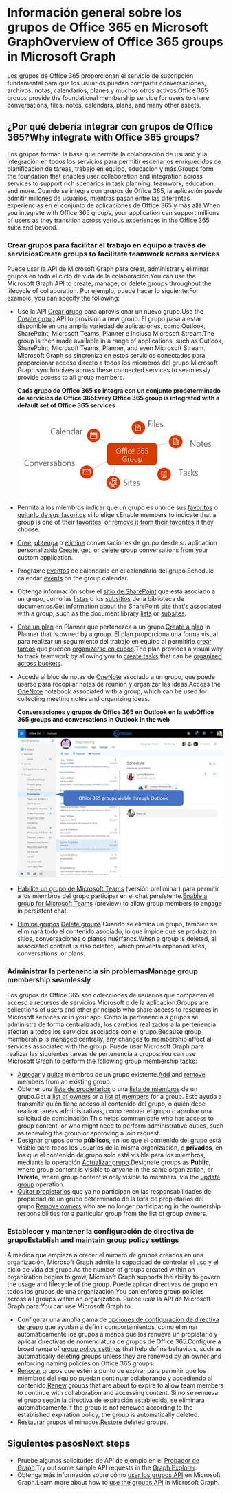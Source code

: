 # <a name="overview-of-office-365-groups-in-microsoft-graph"></a><span data-ttu-id="7490d-101">Información general sobre los grupos de Office 365 en Microsoft Graph</span><span class="sxs-lookup"><span data-stu-id="7490d-101">Overview of Office 365 groups in Microsoft Graph</span></span>

<span data-ttu-id="7490d-102">Los grupos de Office 365 proporcionan el servicio de suscripción fundamental para que los usuarios puedan compartir conversaciones, archivos, notas, calendarios, planes y muchos otros activos.</span><span class="sxs-lookup"><span data-stu-id="7490d-102">Office 365 groups provide the foundational membership service for users to share conversations, files, notes, calendars, plans, and many other assets.</span></span> 

## <a name="why-integrate-with-office-365-groups"></a><span data-ttu-id="7490d-103">¿Por qué debería integrar con grupos de Office 365?</span><span class="sxs-lookup"><span data-stu-id="7490d-103">Why integrate with Office 365 groups?</span></span>   

<span data-ttu-id="7490d-104">Los grupos forman la base que permite la colaboración de usuario y la integración en todos los servicios para permitir escenarios enriquecidos de planificación de tareas, trabajo en equipo, educación y más.</span><span class="sxs-lookup"><span data-stu-id="7490d-104">Groups form the foundation that enables user collaboration and integration across services to support rich scenarios in task planning, teamwork, education, and more.</span></span> <span data-ttu-id="7490d-105">Cuando se integra con grupos de Office 365, la aplicación puede admitir millones de usuarios, mientras pasan entre las diferentes experiencias en el conjunto de aplicaciones de Office 365 y más allá.</span><span class="sxs-lookup"><span data-stu-id="7490d-105">When you integrate with Office 365 groups, your application can support millions of users as they transition across various experiences in the Office 365 suite and beyond.</span></span>  
 
### <a name="create-groups-to-facilitate-teamwork-across-services"></a><span data-ttu-id="7490d-106">Crear grupos para facilitar el trabajo en equipo a través de servicios</span><span class="sxs-lookup"><span data-stu-id="7490d-106">Create groups to facilitate teamwork across services</span></span> 
 
<span data-ttu-id="7490d-107">Puede usar la API de Microsoft Graph para crear, administrar y eliminar grupos en todo el ciclo de vida de la colaboración.</span><span class="sxs-lookup"><span data-stu-id="7490d-107">You can use the Microsoft Graph API to create, manage, or delete groups throughout the lifecycle of collaboration.</span></span> <span data-ttu-id="7490d-108">Por ejemplo, puede hacer lo siguiente:</span><span class="sxs-lookup"><span data-stu-id="7490d-108">For example, you can specify the following:</span></span>  
 
- <span data-ttu-id="7490d-109">Use la API [Crear grupo](../api-reference/v1.0/api/group_post_groups.md) para aprovisionar un nuevo grupo.</span><span class="sxs-lookup"><span data-stu-id="7490d-109">Use the [Create group](../api-reference/v1.0/api/group_post_groups.md) API to provision a new group.</span></span> <span data-ttu-id="7490d-110">El grupo pasa a estar disponible en una amplia variedad de aplicaciones, como Outlook, SharePoint, Microsoft Teams, Planner e incluso Microsoft Stream.</span><span class="sxs-lookup"><span data-stu-id="7490d-110">The group is then made available in a range of applications, such as Outlook, SharePoint, Microsoft Teams, Planner, and even Microsoft Stream.</span></span> <span data-ttu-id="7490d-111">Microsoft Graph se sincroniza en estos servicios conectados para proporcionar acceso directo a todos los miembros del grupo.</span><span class="sxs-lookup"><span data-stu-id="7490d-111">Microsoft Graph synchronizes across these connected services to seamlessly provide access to all group members.</span></span>  
 
    <span data-ttu-id="7490d-112">**Cada grupo de Office 365 se integra con un conjunto predeterminado de servicios de Office 365**</span><span class="sxs-lookup"><span data-stu-id="7490d-112">**Every Office 365 group is integrated with a default set of Office 365 services**</span></span>

    ![Diagrama que muestra la integración de grupos de Office 365 con los archivos, las notas, las tareas, los sitios, las conversaciones y el calendario](images/office365-groups-concept-overview-related-services-infographic.png)  

- <span data-ttu-id="7490d-114">Permita a los miembros indicar que un grupo es uno de sus [favoritos](../api-reference/v1.0/api/group_addfavorite.md) o [quitarlo de sus favoritos](../api-reference/v1.0/api/group_removefavorite.md) si lo eligen.</span><span class="sxs-lookup"><span data-stu-id="7490d-114">Enable members to indicate that a group is one of their [favorites](../api-reference/v1.0/api/group_addfavorite.md), or [remove it from their favorites](../api-reference/v1.0/api/group_removefavorite.md) if they choose.</span></span> 
- <span data-ttu-id="7490d-115">[Cree](../api-reference/v1.0/api/group_post_conversations.md), [obtenga](../api-reference/v1.0/api/group_get_conversation.md) o [elimine](../api-reference/v1.0/api/group_delete_conversation.md) conversaciones de grupo desde su aplicación personalizada.</span><span class="sxs-lookup"><span data-stu-id="7490d-115">[Create](../api-reference/v1.0/api/group_post_conversations.md), [get](../api-reference/v1.0/api/group_get_conversation.md), or [delete](../api-reference/v1.0/api/group_delete_conversation.md) group conversations from your custom application.</span></span> 
- <span data-ttu-id="7490d-116">Programe [eventos](../api-reference/v1.0/resources/event.md) de calendario en el calendario del grupo.</span><span class="sxs-lookup"><span data-stu-id="7490d-116">Schedule calendar [events](../api-reference/v1.0/resources/event.md) on the group calendar.</span></span> 
- <span data-ttu-id="7490d-117">Obtenga información sobre el [sitio de SharePoint](../api-reference/v1.0/resources/site.md) que está asociado a un grupo, como las [listas](../api-reference/v1.0/api/list_list.md) o los [subsitios](../api-reference/v1.0/api/site_list_subsites.md) de la biblioteca de documentos.</span><span class="sxs-lookup"><span data-stu-id="7490d-117">Get information about the [SharePoint site](../api-reference/v1.0/resources/site.md) that's associated with a group, such as the document library [lists](../api-reference/v1.0/api/list_list.md) or [subsites](../api-reference/v1.0/api/site_list_subsites.md).</span></span> 
- <span data-ttu-id="7490d-118">[Cree un plan](../api-reference/v1.0/api/planner_post_buckets.md) en Planner que pertenezca a un grupo.</span><span class="sxs-lookup"><span data-stu-id="7490d-118">[Create a plan](../api-reference/v1.0/api/planner_post_buckets.md) in Planner that is owned by a group.</span></span> <span data-ttu-id="7490d-119">El plan proporciona una forma visual para realizar un seguimiento del trabajo en equipo al permitirle [crear tareas](../api-reference/v1.0/api/planner_post_tasks.md) que pueden [organizarse en cubos](../api-reference/v1.0/api/planner_post_buckets.md).</span><span class="sxs-lookup"><span data-stu-id="7490d-119">The plan provides a visual way to track teamwork by allowing you to [create tasks](../api-reference/v1.0/api/planner_post_tasks.md) that can be [organized across buckets](../api-reference/v1.0/api/planner_post_buckets.md).</span></span> 
- <span data-ttu-id="7490d-120">Acceda al bloc de notas de [OneNote](../api-reference/v1.0/resources/onenote.md) asociado a un grupo, que puede usarse para recopilar notas de reunión y organizar las ideas.</span><span class="sxs-lookup"><span data-stu-id="7490d-120">Access the [OneNote](../api-reference/v1.0/resources/onenote.md) notebook associated with a group, which can be used for collecting meeting notes and organizing ideas.</span></span> 
  
    <span data-ttu-id="7490d-121">**Conversaciones y grupos de Office 365 en Outlook en la web**</span><span class="sxs-lookup"><span data-stu-id="7490d-121">**Office 365 groups and conversations in Outlook in the web**</span></span>

    ![Captura de pantalla de Outlook en la web con grupos que aparecen en la carpeta Grupos](images/office365-groups-concept-overview-groups-in-outlook.png) 

- <span data-ttu-id="7490d-123">[Habilite un grupo de Microsoft Teams](../api-reference/beta/api/team_put_teams.md) (versión preliminar) para permitir a los miembros del grupo participar en el chat persistente.</span><span class="sxs-lookup"><span data-stu-id="7490d-123">[Enable a group for Microsoft Teams](../api-reference/beta/api/team_put_teams.md) (preview) to allow group members to engage in persistent chat.</span></span>  
- <span data-ttu-id="7490d-124">[Elimine grupos](../api-reference/v1.0/api/group_delete.md).</span><span class="sxs-lookup"><span data-stu-id="7490d-124">[Delete groups](../api-reference/v1.0/api/group_delete.md)</span></span> <span data-ttu-id="7490d-125">Cuando se elimina un grupo, también se eliminará todo el contenido asociado, lo que impide que se produzcan sitios, conversaciones o planes huérfanos.</span><span class="sxs-lookup"><span data-stu-id="7490d-125">When a group is deleted, all associated content is also deleted, which prevents orphaned sites, conversations, or plans.</span></span> 
 
### <a name="manage-group-membership-seamlessly"></a><span data-ttu-id="7490d-126">Administrar la pertenencia sin problemas</span><span class="sxs-lookup"><span data-stu-id="7490d-126">Manage group membership seamlessly</span></span> 
 
<span data-ttu-id="7490d-127">Los grupos de Office 365 son colecciones de usuarios que comparten el acceso a recursos de servicios Microsoft o de la aplicación.</span><span class="sxs-lookup"><span data-stu-id="7490d-127">Groups are collections of users and other principals who share access to resources in Microsoft services or in your app.</span></span> <span data-ttu-id="7490d-128">Como la pertenencia a grupos se administra de forma centralizada, los cambios realizados a la pertenencia afectan a todos los servicios asociados con el grupo.</span><span class="sxs-lookup"><span data-stu-id="7490d-128">Because group membership is managed centrally, any changes to membership affect all services associated with the group.</span></span> <span data-ttu-id="7490d-129">Puede usar Microsoft Graph para realizar las siguientes tareas de pertenencia a grupos:</span><span class="sxs-lookup"><span data-stu-id="7490d-129">You can use Microsoft Graph to perform the following group membership tasks:</span></span>
 
- <span data-ttu-id="7490d-130">[Agregar](../api-reference/v1.0/api/group_post_members.md) y [quitar](../api-reference/v1.0/api/group_delete_members.md) miembros de un grupo existente.</span><span class="sxs-lookup"><span data-stu-id="7490d-130">[Add](../api-reference/v1.0/api/group_post_members.md) and [remove](../api-reference/v1.0/api/group_delete_members.md) members from an existing group.</span></span> 
- <span data-ttu-id="7490d-131">Obtener una [lista de propietarios](../api-reference/v1.0/api/group_list_owners.md) o una [lista de miembros](../api-reference/v1.0/api/group_list_members.md) de un grupo.</span><span class="sxs-lookup"><span data-stu-id="7490d-131">Get a [list of owners](../api-reference/v1.0/api/group_list_owners.md) or a [list of members](../api-reference/v1.0/api/group_list_members.md) for a group.</span></span> <span data-ttu-id="7490d-132">Esto ayuda a transmitir quién tiene acceso al contenido del grupo, o quién debe realizar tareas administrativas, como renovar el grupo o aprobar una solicitud de combinación.</span><span class="sxs-lookup"><span data-stu-id="7490d-132">This helps communicate who has access to group content, or who might need to perform administrative duties, such as renewing the group or approving a join request.</span></span> 
- <span data-ttu-id="7490d-133">Designar grupos como **públicos**, en los que el contenido del grupo está visible para todos los usuarios de la misma organización, o **privados**, en los que el contenido de grupo solo está visible para los miembros, mediante la operación [Actualizar grupo](../api-reference/v1.0/api/group_update.md).</span><span class="sxs-lookup"><span data-stu-id="7490d-133">Designate groups as **Public**, where group content is visible to anyone in the same organization, or **Private**, where group content is only visible to members, via the [update group](../api-reference/v1.0/api/group_update.md) operation.</span></span> 
- <span data-ttu-id="7490d-134">[Quitar propietarios](../api-reference/v1.0/api/group_delete_owners.md) que ya no participan en las responsabilidades de propiedad de un grupo determinado de la lista de propietarios del grupo.</span><span class="sxs-lookup"><span data-stu-id="7490d-134">[Remove owners](../api-reference/v1.0/api/group_delete_owners.md) who are no longer participating in the ownership responsibilities for a particular group from the list of group owners.</span></span> 
 
### <a name="establish-and-maintain-group-policy-settings"></a><span data-ttu-id="7490d-135">Establecer y mantener la configuración de directiva de grupo</span><span class="sxs-lookup"><span data-stu-id="7490d-135">Establish and maintain group policy settings</span></span> 
 
<span data-ttu-id="7490d-136">A medida que empieza a crecer el número de grupos creados en una organización, Microsoft Graph admite la capacidad de controlar el uso y el ciclo de vida del grupo.</span><span class="sxs-lookup"><span data-stu-id="7490d-136">As the number of groups created within an organization begins to grow, Microsoft Graph supports the ability to govern the usage and lifecycle of the group.</span></span> <span data-ttu-id="7490d-137">Puede aplicar directivas de grupo en todos los grupos de una organización.</span><span class="sxs-lookup"><span data-stu-id="7490d-137">You can enforce group policies across all groups within an organization.</span></span> <span data-ttu-id="7490d-138">Puede usar la API de Microsoft Graph para:</span><span class="sxs-lookup"><span data-stu-id="7490d-138">You can use Microsoft Graph to:</span></span>

- <span data-ttu-id="7490d-139">Configurar una amplia gama de [opciones de configuración de directiva de grupo](../api-reference/v1.0/resources/groupsetting.md) que ayudan a definir comportamientos, como eliminar automáticamente los grupos a menos que los renueve un propietario y aplicar directivas de nomenclatura de grupos de Office 365.</span><span class="sxs-lookup"><span data-stu-id="7490d-139">Configure a broad range of [group policy settings](../api-reference/v1.0/resources/groupsetting.md) that help define behaviors, such as automatically deleting groups unless they are renewed by an owner and enforcing naming policies on Office 365 groups.</span></span> 
- <span data-ttu-id="7490d-140">[Renovar](../api-reference/v1.0/api/group_renew.md) grupos que estén a punto de expirar para permitir que los miembros del equipo puedan continuar colaborando y accediendo al contenido.</span><span class="sxs-lookup"><span data-stu-id="7490d-140">[Renew](../api-reference/v1.0/api/group_renew.md) groups that are about to expire to allow team members to continue with collaboration and accessing content.</span></span> <span data-ttu-id="7490d-141">Si no se renueva el grupo según la directiva de expiración establecida, se eliminará automáticamente.</span><span class="sxs-lookup"><span data-stu-id="7490d-141">If the group is not renewed according to the established expiration policy, the group is automatically deleted.</span></span> 
- <span data-ttu-id="7490d-142">[Restaurar](../api-reference/v1.0/api/directory_deleteditems_restore.md) grupos eliminados.</span><span class="sxs-lookup"><span data-stu-id="7490d-142">[Restore](../api-reference/v1.0/api/directory_deleteditems_restore.md) deleted groups.</span></span>
 
## <a name="next-steps"></a><span data-ttu-id="7490d-143">Siguientes pasos</span><span class="sxs-lookup"><span data-stu-id="7490d-143">Next steps</span></span>

- <span data-ttu-id="7490d-144">Pruebe algunas solicitudes de API de ejemplo en el [Probador de Graph](https://developer.microsoft.com/es-ES/graph/graph-explorer).</span><span class="sxs-lookup"><span data-stu-id="7490d-144">Try out some sample API requests in the [Graph Explorer](https://developer.microsoft.com/es-ES/graph/graph-explorer).</span></span> 
- <span data-ttu-id="7490d-145">Obtenga más información sobre cómo [usar los grupos API](../api-reference/v1.0/resources/groups-overview.md) en Microsoft Graph.</span><span class="sxs-lookup"><span data-stu-id="7490d-145">Learn more about how to [use the groups API](../api-reference/v1.0/resources/groups-overview.md) in Microsoft Graph.</span></span>
